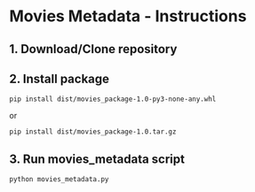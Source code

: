 # Movies Metadata - Instructions

## 1. Download/Clone repository

## 2. Install package

```pip install dist/movies_package-1.0-py3-none-any.whl```

or

```pip install dist/movies_package-1.0.tar.gz```

## 3. Run movies_metadata script

```python movies_metadata.py```


